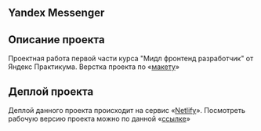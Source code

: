 ## Yandex Messenger


## Описание проекта

Проектная работа первой части курса "Мидл фронтенд разработчик" от Яндекс Практикума.
Верстка проекта по «[макету](https://www.figma.com/file/jD8RsegcPwe2b5kTtin6e1/Chat-(Copy)?node-id=0%3A1)»

## Деплой проекта

Деплой данного проекта происходит на сервис «[Netlify](https://app.netlify.com/)». Посмотреть рабочую версию проекта
можно по данной  «[ссылке](https://silly-goodall-247417.netlify.app/)»


